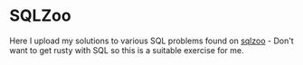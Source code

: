 # SQLZoo

Here I upload my solutions to various SQL problems found on [sqlzoo](https://sqlzoo.net/wiki/SQL_Tutorial) - Don't want to get rusty with SQL so this is a suitable exercise for me.

